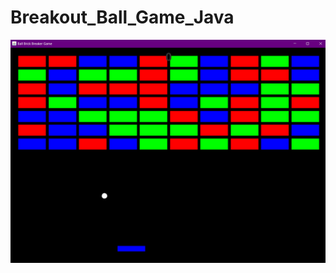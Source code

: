 # Breakout_Ball_Game_Java

![Image](https://github.com/theBhavyaaggarwal81/Breakout_Ball_Game_Java/blob/main/Screenshot_Ball_Breakout_Game.png)
